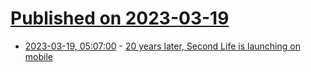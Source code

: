 # [Published on 2023-03-19](index.md)

* [2023-03-19, 05:07:00](https://soylentnews.org/article.pl?sid=23/03/18/0418231&from=rss) - [20 years later, Second Life is launching on mobile](https://soylentnews.org/article.pl?sid=23/03/18/0418231&from=rss)
